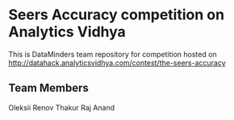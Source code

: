 # Seers Accuracy competition on Analytics Vidhya

This is DataMinders team repository for competition hosted on http://datahack.analyticsvidhya.com/contest/the-seers-accuracy

## Team Members

Oleksii Renov 
Thakur Raj Anand 
